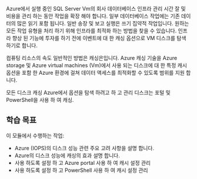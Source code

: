 Azure에서 실행 중인 SQL Server Vm의 회사 데이터베이스 인프라 관리 시간 잘 및 비용을 관리 하는 동안 작업을 확장 해야 합니다. 일부 데이터베이스 작업에는 기존 데이터의 많은 읽기 포함 됩니다. 일반 송장 및 보고 실행은 쓰기 집약적 작업입니다. 원하는 모든 작업 유형을 처리 하기 위해 인프라를 최적화 하는 방법을 찾을 수 있습니다. 인프라 향상 된 기능에 투자를 하기 전에 이벤트에 대 한 캐싱 옵션으로 VM 디스크를 탐색 하기로 합니다.

컴퓨팅 리소스의 속도 일반적인 방법은 캐싱은입니다. Azure 캐싱 기술을 Azure storage 및 Azure virtual machines (Vm)에서 사용 되는 디스크에 대 한 특정 캐시 옵션을 포함 한 Azure 환경에 걸쳐 데이터 액세스를 최적화할 수 있도록 범위를 지원 합니다.

모든 디스크 캐싱 Azure에서 옵션을 탐색 하려고 하 고 관리 디스크는 포털 및 PowerShell을 사용 하 여 캐싱.

## <a name="learning-objectives"></a>학습 목표

이 모듈에서 수행하는 작업:

- Azure (IOPS)의 디스크 성능 관련 주요 고려 사항을 설명 합니다.
- Azure의 디스크 성능에 캐싱의 효과 설명 합니다.
- 사용 하도록 설정 하 고 Azure portal 사용 하 여 캐시 설정 관리
- 사용 하도록 설정 하 고 PowerShell 사용 하 여 캐시 설정 관리